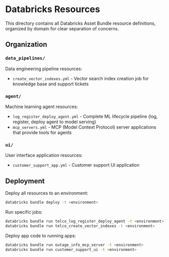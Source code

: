 # Databricks Resources

This directory contains all Databricks Asset Bundle resource definitions, organized by domain for clear separation of concerns.

## Organization

### `data_pipelines/`
Data engineering pipeline resources:
- `create_vector_indexes.yml` - Vector search index creation job for knowledge base and support tickets

### `agent/`
Machine learning agent resources:
- `log_register_deploy_agent.yml` - Complete ML lifecycle pipeline (log, register, deploy agent to model serving)
- `mcp_servers.yml` - MCP (Model Context Protocol) server applications that provide tools for agents

### `ui/`
User interface application resources:
- `customer_support_app.yml` - Customer support UI application

## Deployment

Deploy all resources to an environment:
```bash
databricks bundle deploy -t <environment>
```

Run specific jobs:
```bash
databricks bundle run telco_log_register_deploy_agent -t <environment>
databricks bundle run telco_create_vector_indexes -t <environment>
```

Deploy app code to running apps:
```bash
databricks bundle run outage_info_mcp_server -t <environment>
databricks bundle run customer_support_ui -t <environment>
```